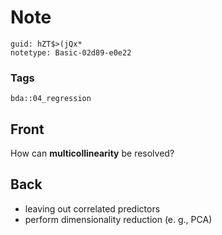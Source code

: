 # Note
```
guid: hZT$>(jQx*
notetype: Basic-02d89-e0e22
```

### Tags
```
bda::04_regression
```

## Front
How can <b>multicollinearity</b> be resolved?

## Back
<ul>
  <li>leaving out correlated predictors
  <li>perform dimensionality reduction (e. g., PCA)
</ul>
